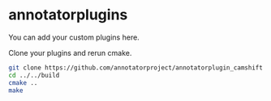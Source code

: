# annotatorplugins

You can add your custom plugins here.

Clone your plugins and rerun cmake.

```bash
git clone https://github.com/annotatorproject/annotatorplugin_camshift
cd ../../build
cmake ..
make
```
